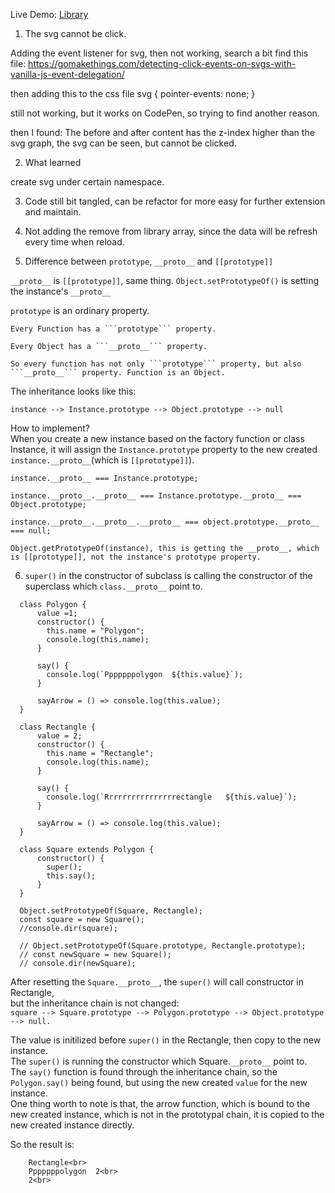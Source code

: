 Live Demo: <a href="https://yufan029.github.io/library/">Library</a>
1. The svg cannot be click.

  Adding the event listener for svg, then not working, search a bit find this file:
https://gomakethings.com/detecting-click-events-on-svgs-with-vanilla-js-event-delegation/

then adding this to the css file
svg {
    pointer-events: none;
}

still not working, but it works on CodePen, so trying to find another reason.

then I found:
The before and after content has the z-index higher than the svg graph, the svg can be seen, but cannot be clicked.

2. What learned

create svg under certain namespace.

3. Code still bit tangled, can be refactor for more easy for further extension and maintain.

4. Not adding the remove from library array, since the data will be refresh every time when reload.


5. Difference between ```prototype```, ```__proto__``` and ```[[prototype]]```

```__proto__``` is ```[[prototype]]```, same thing. ```Object.setPrototypeOf()``` is setting the instance's ```__proto__```

```prototype``` is an ordinary property.

    Every Function has a ```prototype``` property.

    Every Object has a ```__proto__``` property.

    So every function has not only ```prototype``` property, but also ```__proto__``` property. Function is an Object.
    

The inheritance looks like this:

    instance --> Instance.prototype --> Object.prototype --> null


How to implement? <br>
    When you create a new instance based on the factory function or class Instance,
    it will assign the ```Instance.prototype``` property to the new created ```instance.__proto__```(which is ```[[prototype]]```).
    
    instance.__proto__ === Instance.prototype;

    instance.__proto__.__proto__ === Instance.prototype.__proto__ === Object.prototype;

    instance.__proto__.__proto__.__proto__ === object.prototype.__proto__ === null;

    Object.getPrototypeOf(instance), this is getting the __proto__, which is [[prototype]], not the instance's prototype property.


6. ```super()``` in the constructor of subclass is calling the constructor of the superclass which ```class.__proto__``` point to. <br>

```
  class Polygon {
      value =1;
      constructor() {
        this.name = "Polygon";
        console.log(this.name);
      }

      say() {
        console.log(`Pppppppolygon  ${this.value}`);
      }

      sayArrow = () => console.log(this.value);
  }
  
  class Rectangle {
      value = 2;
      constructor() {
        this.name = "Rectangle";
        console.log(this.name);
      }

      say() {
        console.log(`Rrrrrrrrrrrrrrrrectangle   ${this.value}`);
      }
      
      sayArrow = () => console.log(this.value);
  }
    
  class Square extends Polygon {
      constructor() {
        super();
        this.say();
      }
  }

  Object.setPrototypeOf(Square, Rectangle);
  const square = new Square();
  //console.dir(square);

  // Object.setPrototypeOf(Square.prototype, Rectangle.prototype);
  // const newSquare = new Square();
  // console.dir(newSquare);
```

After resetting the ```Square.__proto__```, the ```super()``` will call constructor in Rectangle, <br>
but the inheritance chain is not changed: <br>
    ```square --> Square.prototype --> Polygon.prototype --> Object.prototype --> null.```<br>

The value is initilized before ```super()``` in the Rectangle, then copy to the new instance.<br>
The ```super()``` is running the constructor which Square.```__proto__``` point to.<br>
The ```say()``` function is found through the inheritance chain, so the ```Polygon.say()``` being found, but using the new created ```value``` for the new instance.<br>
One thing worth to note is that, the arrow function, which is bound to the new created instance, which is not in the prototypal chain, it is copied to the new created instance directly.<br>

So the result is:<br>
````
    Rectangle<br>
    Pppppppolygon  2<br>
    2<br>
````